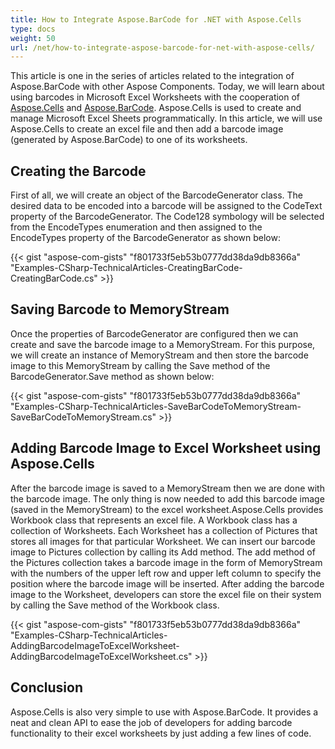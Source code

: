 ```yaml
---
title: How to Integrate Aspose.BarCode for .NET with Aspose.Cells
type: docs
weight: 50
url: /net/how-to-integrate-aspose-barcode-for-net-with-aspose-cells/
---
```


This article is one in the series of articles related to the integration of Aspose.BarCode with other Aspose Components. Today, we will learn about using barcodes in Microsoft Excel Worksheets with the cooperation of [Aspose.Cells](https://products.aspose.com/cells/net) and [Aspose.BarCode](https://products.aspose.com/barcode/net). Aspose.Cells is used to create and manage Microsoft Excel Sheets programmatically. In this article, we will use Aspose.Cells to create an excel file and then add a barcode image (generated by Aspose.BarCode) to one of its worksheets.
## **Creating the Barcode**
First of all, we will create an object of the BarcodeGenerator class. The desired data to be encoded into a barcode will be assigned to the CodeText property of the BarcodeGenerator. The Code128 symbology will be selected from the EncodeTypes enumeration and then assigned to the EncodeTypes property of the BarcodeGenerator as shown below:

{{< gist "aspose-com-gists" "f801733f5eb53b0777dd38da9db8366a" "Examples-CSharp-TechnicalArticles-CreatingBarCode-CreatingBarCode.cs" >}}
## **Saving Barcode to MemoryStream**
Once the properties of BarcodeGenerator are configured then we can create and save the barcode image to a MemoryStream. For this purpose, we will create an instance of MemoryStream and then store the barcode image to this MemoryStream by calling the Save method of the BarcodeGenerator.Save method as shown below:

{{< gist "aspose-com-gists" "f801733f5eb53b0777dd38da9db8366a" "Examples-CSharp-TechnicalArticles-SaveBarCodeToMemoryStream-SaveBarCodeToMemoryStream.cs" >}}
## **Adding Barcode Image to Excel Worksheet using Aspose.Cells**
After the barcode image is saved to a MemoryStream then we are done with the barcode image. The only thing is now needed to add this barcode image (saved in the MemoryStream) to the excel worksheet.Aspose.Cells provides Workbook class that represents an excel file. A Workbook class has a collection of Worksheets. Each Worksheet has a collection of Pictures that stores all images for that particular Worksheet. We can insert our barcode image to Pictures collection by calling its Add method. The add method of the Pictures collection takes a barcode image in the form of MemoryStream with the numbers of the upper left row and upper left column to specify the position where the barcode image will be inserted. After adding the barcode image to the Worksheet, developers can store the excel file on their system by calling the Save method of the Workbook class.

{{< gist "aspose-com-gists" "f801733f5eb53b0777dd38da9db8366a" "Examples-CSharp-TechnicalArticles-AddingBarcodeImageToExcelWorksheet-AddingBarcodeImageToExcelWorksheet.cs" >}}
## **Conclusion**
Aspose.Cells is also very simple to use with Aspose.BarCode. It provides a neat and clean API to ease the job of developers for adding barcode functionality to their excel worksheets by just adding a few lines of code.
